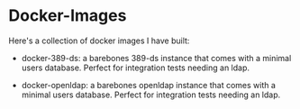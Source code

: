 Docker-Images
=============
Here's a collection of docker images I have built:

* docker-389-ds: a barebones 389-ds instance that comes with a minimal users database. Perfect for integration tests needing an ldap.

* docker-openldap: a barebones openldap instance that comes with a minimal users database. Perfect for integration tests needing an ldap.